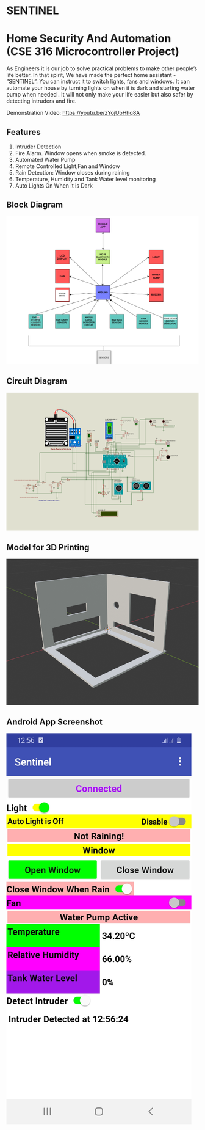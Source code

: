 # SENTINEL
# Home Security And Automation (CSE 316 Microcontroller Project)

As Engineers it is our job to solve practical problems to make other people’s life
better. In that spirit, We have made the perfect home assistant - ”SENTINEL”.
You can instruct it to switch lights, fans and windows. It can automate your
house by turning lights on when it is dark and starting water pump when needed
. It will not only make your life easier but also safer by detecting intruders and
fire.

Demonstration Video: https://youtu.be/zYojUbHhq8A

## Features
1. Intruder Detection
2. Fire Alarm. Window opens when smoke is detected.
3. Automated Water Pump
4. Remote Controlled Light,Fan and Window
5. Rain Detection: Window closes during raining
6. Temperature, Humidity and Tank Water level monitoring
7. Auto Lights On When It is Dark

## Block Diagram 
![](Block%20Diagram/Block%20Diagram.png)

## Circuit Diagram
![](Circuit%20Diagram/Circuit%20Diagram.png)

## Model for 3D Printing
![](3d%20Model/model.png)

## Android App Screenshot
![](Android%20App/AppScreenshot.jpg)

